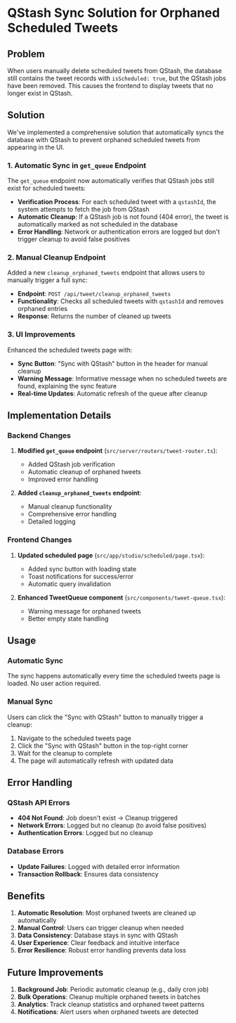 # QStash Sync Solution for Orphaned Scheduled Tweets

## Problem
When users manually delete scheduled tweets from QStash, the database still contains the tweet records with `isScheduled: true`, but the QStash jobs have been removed. This causes the frontend to display tweets that no longer exist in QStash.

## Solution
We've implemented a comprehensive solution that automatically syncs the database with QStash to prevent orphaned scheduled tweets from appearing in the UI.

### 1. Automatic Sync in `get_queue` Endpoint
The `get_queue` endpoint now automatically verifies that QStash jobs still exist for scheduled tweets:

- **Verification Process**: For each scheduled tweet with a `qstashId`, the system attempts to fetch the job from QStash
- **Automatic Cleanup**: If a QStash job is not found (404 error), the tweet is automatically marked as not scheduled in the database
- **Error Handling**: Network or authentication errors are logged but don't trigger cleanup to avoid false positives

### 2. Manual Cleanup Endpoint
Added a new `cleanup_orphaned_tweets` endpoint that allows users to manually trigger a full sync:

- **Endpoint**: `POST /api/tweet/cleanup_orphaned_tweets`
- **Functionality**: Checks all scheduled tweets with `qstashId` and removes orphaned entries
- **Response**: Returns the number of cleaned up tweets

### 3. UI Improvements
Enhanced the scheduled tweets page with:

- **Sync Button**: "Sync with QStash" button in the header for manual cleanup
- **Warning Message**: Informative message when no scheduled tweets are found, explaining the sync feature
- **Real-time Updates**: Automatic refresh of the queue after cleanup

## Implementation Details

### Backend Changes
1. **Modified `get_queue` endpoint** (`src/server/routers/tweet-router.ts`):
   - Added QStash job verification
   - Automatic cleanup of orphaned tweets
   - Improved error handling

2. **Added `cleanup_orphaned_tweets` endpoint**:
   - Manual cleanup functionality
   - Comprehensive error handling
   - Detailed logging

### Frontend Changes
1. **Updated scheduled page** (`src/app/studio/scheduled/page.tsx`):
   - Added sync button with loading state
   - Toast notifications for success/error
   - Automatic query invalidation

2. **Enhanced TweetQueue component** (`src/components/tweet-queue.tsx`):
   - Warning message for orphaned tweets
   - Better empty state handling

## Usage

### Automatic Sync
The sync happens automatically every time the scheduled tweets page is loaded. No user action required.

### Manual Sync
Users can click the "Sync with QStash" button to manually trigger a cleanup:

1. Navigate to the scheduled tweets page
2. Click the "Sync with QStash" button in the top-right corner
3. Wait for the cleanup to complete
4. The page will automatically refresh with updated data

## Error Handling

### QStash API Errors
- **404 Not Found**: Job doesn't exist → Cleanup triggered
- **Network Errors**: Logged but no cleanup (to avoid false positives)
- **Authentication Errors**: Logged but no cleanup

### Database Errors
- **Update Failures**: Logged with detailed error information
- **Transaction Rollback**: Ensures data consistency

## Benefits

1. **Automatic Resolution**: Most orphaned tweets are cleaned up automatically
2. **Manual Control**: Users can trigger cleanup when needed
3. **Data Consistency**: Database stays in sync with QStash
4. **User Experience**: Clear feedback and intuitive interface
5. **Error Resilience**: Robust error handling prevents data loss

## Future Improvements

1. **Background Job**: Periodic automatic cleanup (e.g., daily cron job)
2. **Bulk Operations**: Cleanup multiple orphaned tweets in batches
3. **Analytics**: Track cleanup statistics and orphaned tweet patterns
4. **Notifications**: Alert users when orphaned tweets are detected 